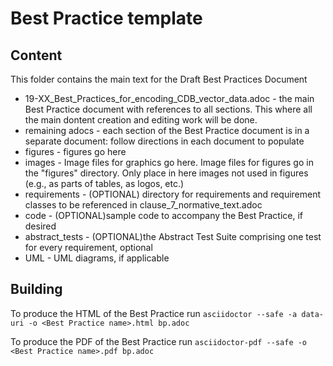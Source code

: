 # Best Practice template

## Content

This folder contains the main text for the Draft Best Practices Document

* 19-XX_Best_Practices_for_encoding_CDB_vector_data.adoc - the main Best Practice document with references to all sections.  This where all the main dontent creation and editing work will be done.
* remaining adocs - each section of the Best Practice document is in a separate document: follow directions in each document to populate
* figures - figures go here
* images - Image files for graphics go here. Image files for figures go in the "figures" directory. Only place in here images not used in figures (e.g., as parts of tables, as logos, etc.)
* requirements - (OPTIONAL) directory for requirements and requirement classes to be referenced in clause_7_normative_text.adoc
* code - (OPTIONAL)sample code to accompany the Best Practice, if desired
* abstract_tests - (OPTIONAL)the Abstract Test Suite comprising one test for every requirement, optional
* UML - UML diagrams, if applicable

## Building

To produce the HTML of the Best Practice run `asciidoctor --safe -a data-uri -o
<Best Practice name>.html bp.adoc`

To produce the PDF of the Best Practice run `asciidoctor-pdf --safe -o
<Best Practice name>.pdf bp.adoc`
